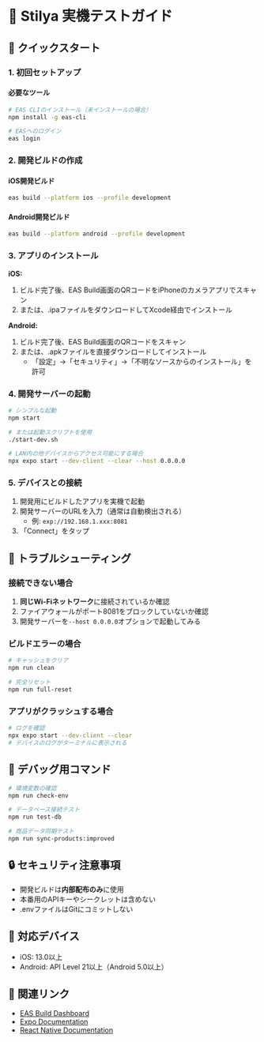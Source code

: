# 📱 Stilya 実機テストガイド

## 🚀 クイックスタート

### 1. 初回セットアップ

#### 必要なツール
```bash
# EAS CLIのインストール（未インストールの場合）
npm install -g eas-cli

# EASへのログイン
eas login
```

### 2. 開発ビルドの作成

#### iOS開発ビルド
```bash
eas build --platform ios --profile development
```

#### Android開発ビルド  
```bash
eas build --platform android --profile development
```

### 3. アプリのインストール

**iOS:**
1. ビルド完了後、EAS Build画面のQRコードをiPhoneのカメラアプリでスキャン
2. または、.ipaファイルをダウンロードしてXcode経由でインストール

**Android:**
1. ビルド完了後、EAS Build画面のQRコードをスキャン
2. または、.apkファイルを直接ダウンロードしてインストール
   - 「設定」→「セキュリティ」→「不明なソースからのインストール」を許可

### 4. 開発サーバーの起動

```bash
# シンプルな起動
npm start

# または起動スクリプトを使用
./start-dev.sh

# LAN内の他デバイスからアクセス可能にする場合
npx expo start --dev-client --clear --host 0.0.0.0
```

### 5. デバイスとの接続

1. 開発用にビルドしたアプリを実機で起動
2. 開発サーバーのURLを入力（通常は自動検出される）
   - 例: `exp://192.168.1.xxx:8081`
3. 「Connect」をタップ

## 🔧 トラブルシューティング

### 接続できない場合

1. **同じWi-Fiネットワーク**に接続されているか確認
2. ファイアウォールがポート8081をブロックしていないか確認
3. 開発サーバーを`--host 0.0.0.0`オプションで起動してみる

### ビルドエラーの場合

```bash
# キャッシュをクリア
npm run clean

# 完全リセット
npm run full-reset
```

### アプリがクラッシュする場合

```bash
# ログを確認
npx expo start --dev-client --clear
# デバイスのログがターミナルに表示される
```

## 📝 デバッグ用コマンド

```bash
# 環境変数の確認
npm run check-env

# データベース接続テスト
npm run test-db

# 商品データ同期テスト
npm run sync-products:improved
```

## 🔒 セキュリティ注意事項

- 開発ビルドは**内部配布のみ**に使用
- 本番用のAPIキーやシークレットは含めない
- .envファイルはGitにコミットしない

## 📱 対応デバイス

- iOS: 13.0以上
- Android: API Level 21以上（Android 5.0以上）

## 🔗 関連リンク

- [EAS Build Dashboard](https://expo.dev/accounts/aeroxkoki/projects/stilya/builds)
- [Expo Documentation](https://docs.expo.dev/)
- [React Native Documentation](https://reactnative.dev/)
